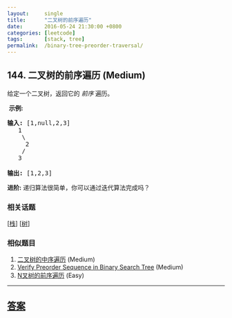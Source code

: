```yaml
---
layout:     single
title:      "二叉树的前序遍历"
date:       2016-05-24 21:30:00 +0800
categories: [leetcode]
tags:       [stack, tree]
permalink:  /binary-tree-preorder-traversal/
---
```


## 144. 二叉树的前序遍历 (Medium)

<p>给定一个二叉树，返回它的&nbsp;<em>前序&nbsp;</em>遍历。</p>

<p>&nbsp;<strong>示例:</strong></p>

<pre><strong>输入:</strong> [1,null,2,3]  
   1
    \
     2
    /
   3 

<strong>输出:</strong> [1,2,3]
</pre>

<p><strong>进阶:</strong>&nbsp;递归算法很简单，你可以通过迭代算法完成吗？</p>

### 相关话题
  [[栈](https://github.com/openset/leetcode/tree/master/tag/stack/README.md)]
  [[树](https://github.com/openset/leetcode/tree/master/tag/tree/README.md)]

### 相似题目
  1. [二叉树的中序遍历](/binary-tree-inorder-traversal) (Medium)
  1. [Verify Preorder Sequence in Binary Search Tree](/verify-preorder-sequence-in-binary-search-tree) (Medium)
  1. [N叉树的前序遍历](/n-ary-tree-preorder-traversal) (Easy)

---

## [答案](https://github.com/openset/leetcode/tree/master/problems/binary-tree-preorder-traversal)

